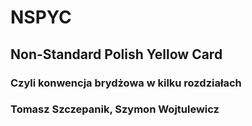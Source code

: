 # NSPYC
## Non-Standard Polish Yellow Card
### Czyli konwencja brydżowa w kilku rozdziałach
### Tomasz Szczepanik, Szymon Wojtulewicz